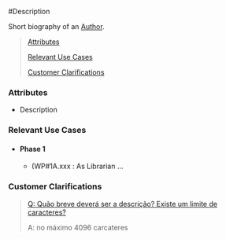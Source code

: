 #Description

Short biography of an [Author](../Aggregates/Author.md).

> [Attributes](#attributes)
>
> [Relevant Use Cases](#Relevant-Use-Cases)
>
> [Customer Clarifications](#Customer-Clarifications)

### Attributes
- Description


### Relevant Use Cases
- #### Phase 1
    - (WP#1A.xxx : As Librarian ...

### Customer Clarifications
>[Q: Quão breve deverá ser a descrição? Existe um limite de caracteres?
](https://moodle.isep.ipp.pt/mod/forum/discuss.php?d=28907#p36574)
>
>A: no máximo 4096 carcateres
